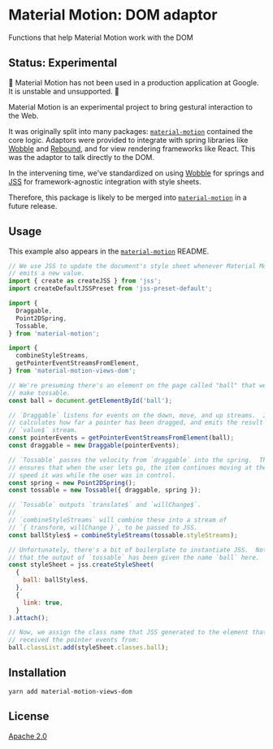 # Material Motion: DOM adaptor #

Functions that help Material Motion work with the DOM

## Status: Experimental ##

🚨 Material Motion has not been used in a production application at Google.  It is unstable and unsupported. 🚨

Material Motion is an experimental project to bring gestural interaction to the Web.

It was originally split into many packages: [`material-motion`](http://npmjs.com/package/material-motion) contained the core logic.  Adaptors were provided to integrate with spring libraries like [Wobble](https://github.com/skevy/wobble/) and [Rebound](https://github.com/facebook/rebound-js/), and for view rendering frameworks like React.  This was the adaptor to talk directly to the DOM.

In the intervening time, we've standardized on using [Wobble](https://github.com/skevy/wobble/) for springs and [JSS](https://github.com/cssinjs/jss/) for framework-agnostic integration with style sheets.

Therefore, this package is likely to be merged into [`material-motion`](http://npmjs.com/package/material-motion/) in a future release.

## Usage ##

This example also appears in the [`material-motion`](http://npmjs.com/package/material-motion) README.

```javascript
// We use JSS to update the document's style sheet whenever Material Motion
// emits a new value.
import { create as createJSS } from 'jss';
import createDefaultJSSPreset from 'jss-preset-default';

import {
  Draggable,
  Point2DSpring,
  Tossable,
} from 'material-motion';

import {
  combineStyleStreams,
  getPointerEventStreamsFromElement,
} from 'material-motion-views-dom';

// We're presuming there's an element on the page called "ball" that we want to
// make tossable.
const ball = document.getElementById('ball');

// `Draggable` listens for events on the down, move, and up streams.  It
// calculates how far a pointer has been dragged, and emits the result on its
// `value$` stream.
const pointerEvents = getPointerEventStreamsFromElement(ball);
const draggable = new Draggable(pointerEvents);

// `Tossable` passes the velocity from `draggable` into the spring.  This
// ensures that when the user lets go, the item continues moving at the same
// speed it was while the user was in control.
const spring = new Point2DSpring();
const tossable = new Tossable({ draggable, spring });

// `Tossable` outputs `translate$` and `willChange$`.
//
// `combineStyleStreams` will combine these into a stream of
// `{ transform, willChange }`, to be passed to JSS.
const ballStyles$ = combineStyleStreams(tossable.styleStreams);

// Unfortunately, there's a bit of boilerplate to instantiate JSS.  Notice
// that the output of `tossable` has been given the name `ball` here.
const styleSheet = jss.createStyleSheet(
  {
    ball: ballStyles$,
  },
  {
    link: true,
  }
).attach();

// Now, we assign the class name that JSS generated to the element that we
// received the pointer events from:
ball.classList.add(styleSheet.classes.ball);
```

## Installation ##

```
yarn add material-motion-views-dom
```

## License ##

[Apache 2.0](http://www.apache.org/licenses/LICENSE-2.0)
